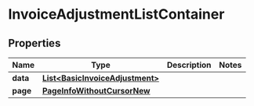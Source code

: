 

# InvoiceAdjustmentListContainer


## Properties

| Name | Type | Description | Notes |
|------------ | ------------- | ------------- | -------------|
|**data** | [**List&lt;BasicInvoiceAdjustment&gt;**](BasicInvoiceAdjustment.md) |  |  |
|**page** | [**PageInfoWithoutCursorNew**](PageInfoWithoutCursorNew.md) |  |  |



